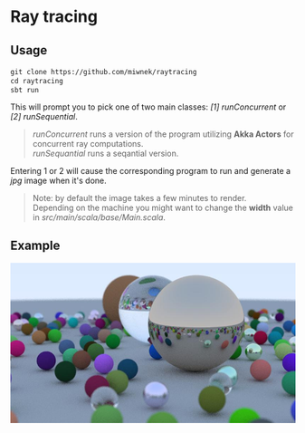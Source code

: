 # Ray tracing

## Usage

```
git clone https://github.com/miwnek/raytracing
cd raytracing
sbt run
```
This will prompt you to pick  one of two main classes: <em>[1] runConcurrent</em> or <em>[2] runSequential</em>.<br>
 > <em>runConcurrent</em> runs a version of the program utilizing **Akka Actors** for concurrent ray computations. <br><em>runSequantial</em> runs a seqantial version. 

 Entering 1 or 2 will cause the corresponding program to run and generate a <em>jpg</em> image when it's done.

 > Note: by default the image takes a few minutes to render.<br>Depending on the machine you might want to change the **width** value in <em>src/main/scala/base/Main.scala</em>.

## Example
![alt text](https://github.com/miwnek/raytracing/blob/master/sample.jpg?raw=true)
